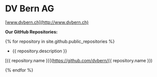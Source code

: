 # DV Bern AG

[www.dvbern.ch](http://www.dvbern.ch)

**Our GitHub Repositories:**

{% for repository in site.github.public_repositories %}
  * {{ repository.description }}
  
   [{{ repository.name }}](https://github.com/dvbern/{{ repository.name }})

{% endfor %}